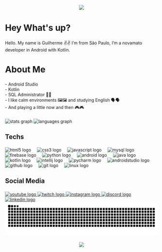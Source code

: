 <div align="center">
  <img height="200" src="https://camo.githubusercontent.com/fa3b9292d0f2bfe0e30c0d8b0e0fb7ad611ffdf5452a610f621dbf137c3f5a5c/68747470733a2f2f656d6f6a69732e736c61636b6d6f6a69732e636f6d2f656d6f6a69732f696d616765732f313537373330353530352f373337332f68616e645f776176652e6769663f31353737333035353035"  />
</div>

###

<h1 align="left">Hey What's up?</h1>

###

<p align="left">Hello. My name is Guilherme ✌️✌️ I’m from São Paulo, I’m a novamato developer in Android with Kotlin.</p>

###

<h1 align="left">About Me</h1>

###

<p align="left">- Android Studio  <br>- Kotlin  <br>- SQL Administrator 🎲🎲  <br>- I like calm environments 🖼️🖼️ and studying English 🗣️🗣️  <br>- And playing a little now and then 🎮🎮</p>

###

<div align="left">
  <img src="https://github-readme-stats.vercel.app/api?username=01Guigo01&hide_title=false&hide_rank=false&show_icons=true&include_all_commits=true&count_private=false&disable_animations=false&theme=discord_old_blurple&locale=en&hide_border=false&order=1" height="150" alt="stats graph"  />
  <img src="https://github-readme-stats.vercel.app/api/top-langs?username=01Guigo01&locale=en&hide_title=false&layout=compact&card_width=320&langs_count=5&theme=discord_old_blurple&hide_border=false&order=2" height="150" alt="languages graph"  />
</div>

###

<h2 align="left">Techs</h2>

###

<div align="left">
  <img src="https://cdn.jsdelivr.net/gh/devicons/devicon/icons/html5/html5-original.svg" height="40" alt="html5 logo"  />
  <img width="12" />
  <img src="https://cdn.jsdelivr.net/gh/devicons/devicon/icons/css3/css3-original.svg" height="40" alt="css3 logo"  />
  <img width="12" />
  <img src="https://cdn.jsdelivr.net/gh/devicons/devicon/icons/javascript/javascript-original.svg" height="40" alt="javascript logo"  />
  <img width="12" />
  <img src="https://cdn.jsdelivr.net/gh/devicons/devicon/icons/mysql/mysql-original.svg" height="40" alt="mysql logo"  />
  <img width="12" />
  <img src="https://cdn.jsdelivr.net/gh/devicons/devicon/icons/firebase/firebase-plain.svg" height="40" alt="firebase logo"  />
  <img width="12" />
  <img src="https://cdn.jsdelivr.net/gh/devicons/devicon/icons/python/python-original.svg" height="40" alt="python logo"  />
  <img width="12" />
  <img src="https://cdn.jsdelivr.net/gh/devicons/devicon/icons/android/android-original.svg" height="40" alt="android logo"  />
  <img width="12" />
  <img src="https://cdn.jsdelivr.net/gh/devicons/devicon/icons/java/java-original.svg" height="40" alt="java logo"  />
  <img width="12" />
  <img src="https://cdn.jsdelivr.net/gh/devicons/devicon/icons/kotlin/kotlin-original.svg" height="40" alt="kotlin logo"  />
  <img width="12" />
  <img src="https://cdn.jsdelivr.net/gh/devicons/devicon/icons/intellij/intellij-original.svg" height="40" alt="intellij logo"  />
  <img width="12" />
  <img src="https://cdn.jsdelivr.net/gh/devicons/devicon/icons/pycharm/pycharm-original.svg" height="40" alt="pycharm logo"  />
  <img width="12" />
  <img src="https://cdn.jsdelivr.net/gh/devicons/devicon/icons/androidstudio/androidstudio-original.svg" height="40" alt="androidstudio logo"  />
  <img width="12" />
  <img src="https://cdn.jsdelivr.net/gh/devicons/devicon/icons/github/github-original.svg" height="40" alt="github logo"  />
  <img width="12" />
  <img src="https://cdn.jsdelivr.net/gh/devicons/devicon/icons/git/git-original.svg" height="40" alt="git logo"  />
  <img width="12" />
  <img src="https://cdn.jsdelivr.net/gh/devicons/devicon/icons/linux/linux-original.svg" height="40" alt="linux logo"  />
</div>

###

<h2 align="left">Social Media</h2>

###

<div align="left">
  <a href="https://www.youtube.com/@15DeadMaul15-w5j" target="_blank">
    <img src="https://raw.githubusercontent.com/maurodesouza/profile-readme-generator/master/src/assets/icons/social/youtube/default.svg" width="52" height="40" alt="youtube logo"  />
  </a>
  <a href="https://www.twitch.tv/15deadmaul15" target="_blank">
    <img src="https://raw.githubusercontent.com/maurodesouza/profile-readme-generator/master/src/assets/icons/social/twitch/default.svg" width="52" height="40" alt="twitch logo"  />
  </a>
  <a href="https://www.instagram.com/01_guigo_01/" target="_blank">
    <img src="https://raw.githubusercontent.com/maurodesouza/profile-readme-generator/master/src/assets/icons/social/instagram/default.svg" width="52" height="40" alt="instagram logo"  />
  </a>
  <a href="deadmaul" target="_blank">
    <img src="https://raw.githubusercontent.com/maurodesouza/profile-readme-generator/master/src/assets/icons/social/discord/default.svg" width="52" height="40" alt="discord logo"  />
  </a>
  <a href="https://www.linkedin.com/in/guilherme-santos-0954a2274/" target="_blank">
    <img src="https://raw.githubusercontent.com/maurodesouza/profile-readme-generator/master/src/assets/icons/social/linkedin/default.svg" width="52" height="40" alt="linkedin logo"  />
  </a>
</div>

<picture align="center">
  <source media="(prefers-color-scheme: dark)" srcset="https://raw.githubusercontent.com/01Guigo01/01Guigo01/output/github-contribution-grid-snake-dark.svg">
  <source media="(prefers-color-scheme: light)" srcset="https://raw.githubusercontent.com/01Guigo01/01Guigo01/output/github-contribution-grid-snake-dark.svg">
  <img align="center" alt="github contribution grid snake animation" src="https://raw.githubusercontent.com/01Guigo01/01Guigo01/output/github-contribution-grid-snake.svg">
</picture>



###

<div align="center">
  <img height="200" src="https://media0.giphy.com/media/v1.Y2lkPTc5MGI3NjExenRzNDZxb3AxMXlvemUwc2NsdGw1N2VhNThwYnJ1MWpzem9oeDc4eCZlcD12MV9pbnRlcm5hbF9naWZfYnlfaWQmY3Q9Zw/nlk3Y1u3r1n5C/giphy.webp"  />
</div>

###
